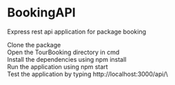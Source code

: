 # BookingAPI
Express rest api application for package booking

Clone the package\
Open the TourBooking directory in cmd\
Install the dependencies using npm install\
Run the application using npm start\
Test the application by typing http://localhost:3000/api/\

